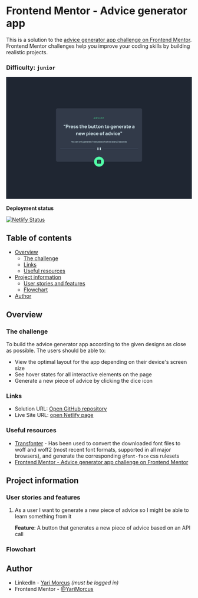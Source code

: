 # Frontend Mentor - Advice generator app

This is a solution to the [advice generator app challenge on Frontend Mentor](https://www.frontendmentor.io/challenges/advice-generator-app-QdUG-13db). Frontend Mentor challenges help you improve your coding skills by building realistic projects.

### Difficulty: `junior`

![](screenshot.png)

**Deployment status**

[![Netlify Status](https://api.netlify.com/api/v1/badges/65b3ab3b-ab6f-44b8-bd40-5e7de0b8a0ce/deploy-status)](https://app.netlify.com/sites/advice-generator-app-yari-morcus/deploys?branch=main)

## Table of contents

- [Overview](#overview)
  - [The challenge](#the-challenge)
  - [Links](#links)
  - [Useful resources](#useful-resources)
- [Project information](#project-information)
  - [User stories and features](#user-stories-and-features)
  - [Flowchart](#flow-chart)
- [Author](#author)

## Overview

### The challenge

To build the advice generator app according to the given designs as close as possible.
The users should be able to:

- View the optimal layout for the app depending on their device's screen size
- See hover states for all interactive elements on the page
- Generate a new piece of advice by clicking the dice icon

### Links

- Solution URL: [Open GitHub repository](https://github.com/YariMorcus/advice-generator-app)
- Live Site URL: [open Netlify page](https://yarimorcus.github.io/huddle-landing-page)

### Useful resources

- [Transfonter](https://transfonter.org) - Has been used to convert the downloaded font files to woff and woff2 (most recent font formats, supported in all major browsers), and generate the corresponding `@font-face` css rulesets
- [Frontend Mentor - Advice generator app challenge on Frontend Mentor](https://www.frontendmentor.io/challenges/advice-generator-app-QdUG-13db)

## Project information

### User stories and features

1. As a user I want to generate a new piece of advice so I might be able to learn something from it

   **Feature**: A button that generates a new piece of advice based on an API call

### Flowchart

## Author

- LinkedIn - [Yari Morcus](https://www.linkedin.com/in/yarimorcus) _(must be logged in)_
- Frontend Mentor - [@YariMorcus](https://www.frontendmentor.io/profile/YariMorcus)
